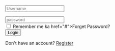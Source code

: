 
<body>
<div class="wrapper">
<form action="">
<input type="text" placeholder="Username" required />
<I class="bx bxs-user"></i>
</div>
<div class="input-box">
<input type="password" placeholder="password" required />
<i class="bx bxs-lock-alt"></i>
</div>
<div class="remember-forgot">
<label> <input type="checkbox"/> Remember me </label>
ka href="#">Forget Password?</a>
</div>
<button type="submit" class="button">Login</button>
<div class="register-link">
<p>Don't have an account? <a href="#"> Register</a></p></div>
</form></div>
</body>
